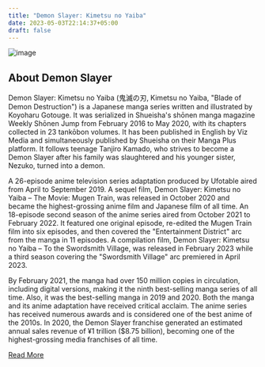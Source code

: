 ```yaml
---
title: "Demon Slayer: Kimetsu no Yaiba"
date: 2023-05-03T22:14:37+05:00
draft: false
---
```


![image](./images/demon-salayer.jpg)

## About Demon Slayer

Demon Slayer: Kimetsu no Yaiba (鬼滅の刃, Kimetsu no Yaiba, "Blade of Demon Destruction") is a Japanese manga series written and illustrated by Koyoharu Gotouge. It was serialized in Shueisha's shōnen manga magazine Weekly Shōnen Jump from February 2016 to May 2020, with its chapters collected in 23 tankōbon volumes. It has been published in English by Viz Media and simultaneously published by Shueisha on their Manga Plus platform. It follows teenage Tanjiro Kamado, who strives to become a Demon Slayer after his family was slaughtered and his younger sister, Nezuko, turned into a demon.

A 26-episode anime television series adaptation produced by Ufotable aired from April to September 2019. A sequel film, Demon Slayer: Kimetsu no Yaiba – The Movie: Mugen Train, was released in October 2020 and became the highest-grossing anime film and Japanese film of all time. An 18-episode second season of the anime series aired from October 2021 to February 2022. It featured one original episode, re-edited the Mugen Train film into six episodes, and then covered the "Entertainment District" arc from the manga in 11 episodes. A compilation film, Demon Slayer: Kimetsu no Yaiba – To the Swordsmith Village, was released in February 2023 while a third season covering the "Swordsmith Village" arc premiered in April 2023.

By February 2021, the manga had over 150 million copies in circulation, including digital versions, making it the ninth best-selling manga series of all time. Also, it was the best-selling manga in 2019 and 2020. Both the manga and its anime adaptation have received critical acclaim. The anime series has received numerous awards and is considered one of the best anime of the 2010s. In 2020, the Demon Slayer franchise generated an estimated annual sales revenue of ¥1 trillion ($8.75 billion), becoming one of the highest-grossing media franchises of all time.

[Read More](https://en.wikipedia.org/wiki/Demon_Slayer:_Kimetsu_no_Yaiba)